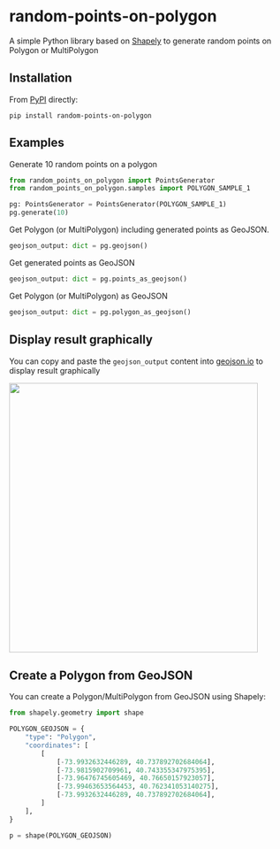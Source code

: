 # random-points-on-polygon

A simple Python library based on [Shapely](https://github.com/shapely/shapely) to generate random points on Polygon or MultiPolygon

## Installation

From [PyPI](https://pypi.org/project/random-points-on-polygon/) directly:

```
pip install random-points-on-polygon
```
## Examples

Generate 10 random points on a polygon
```python
from random_points_on_polygon import PointsGenerator
from random_points_on_polygon.samples import POLYGON_SAMPLE_1

pg: PointsGenerator = PointsGenerator(POLYGON_SAMPLE_1)
pg.generate(10)
```

Get Polygon (or MultiPolygon) including generated points as GeoJSON. 
```python
geojson_output: dict = pg.geojson()
```

Get generated points as GeoJSON
```python
geojson_output: dict = pg.points_as_geojson()
```

Get Polygon (or MultiPolygon) as GeoJSON
```python
geojson_output: dict = pg.polygon_as_geojson()
```
## Display result graphically
You can copy and paste the ```geojson_output``` content into [geojson.io](https://geojson.io) to display result graphically

<img src="https://github.com/maurosaladino/random-points-on-polygon/blob/main/public/geojson.jpg?raw=true" width="450" height="487">

## Create a Polygon from GeoJSON
You can create a Polygon/MultiPolygon from GeoJSON using Shapely:

```python
from shapely.geometry import shape

POLYGON_GEOJSON = {
    "type": "Polygon",
    "coordinates": [
        [
            [-73.9932632446289, 40.737892702684064],
            [-73.9815902709961, 40.743355347975395],
            [-73.96476745605469, 40.76650157923057],
            [-73.99463653564453, 40.762341053140275],
            [-73.9932632446289, 40.737892702684064],
        ]
    ],
}

p = shape(POLYGON_GEOJSON)
```



